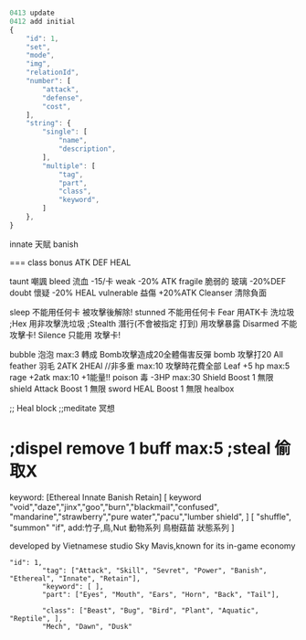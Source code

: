```js

0413 update
0412 add initial
{
    "id": 1,
    "set",
    "mode",
    "img",
    "relationId",
    "number": [
        "attack",
        "defense",
        "cost",
    ],
    "string": {
        "single": [
            "name",
            "description",
        ],
        "multiple": [
            "tag",
            "part",
            "class",
            "keyword",
        ]
    },
}
```

innate 天賦
banish

===
class bonus ATK DEF HEAL

taunt 嘲諷 
bleed 流血 -15/卡
weak  -20% ATK
fragile 脆弱的 玻璃 -20%DEF
doubt 懷疑 -20% HEAL
vulnerable 益傷 +20%ATK 
Cleanser 清除負面

sleep 不能用任何卡 被攻擊後解除!
stunned 不能用任何卡
Fear 用ATK卡 洗垃圾
;Hex 用非攻擊洗垃圾
;Stealth 潛行(不會被指定 打到) 用攻擊暴露
Disarmed 不能 攻擊卡!
Silence  只能用 攻擊卡!


bubble 泡泡 max:3 轉成 Bomb攻擊造成20全體傷害反彈
bomb 攻擊打20 All
feather 羽毛 2ATK 2HEAl //非多重 max:10 攻擊時花費全部
Leaf +5 hp max:5
rage +2atk max:10  +1能量!!
poison 毒 -3HP max:30
Shield Boost 1 無限 shield
Attack Boost 1 無限 sword
HEAL   Boost 1 無限 healbox

;; Heal block
;;meditate 冥想

;dispel remove 1 buff max:5
;steal 偷取X
===

keyword:
[Ethereal Innate Banish Retain]
[
keyword
"void","daze","jinx","goo","burn","blackmail","confused",
"mandarine","strawberry","pure water","pacu","lumber shield",
]
[
"shuffle",
"summon"
"if",
add:竹子,鳥,Nut
動物系列 鳥樹菇苗
狀態系列
]

developed by Vietnamese studio Sky Mavis,known for its in-game economy

    "id": 1,
            "tag": ["Attack", "Skill", "Sevret", "Power", "Banish", "Ethereal", "Innate", "Retain"], 
            "keyword": [ ],
            "part": ["Eyes", "Mouth", "Ears", "Horn", "Back", "Tail"],

            "class": ["Beast", "Bug", "Bird", "Plant", "Aquatic", "Reptile", ],
            "Mech", "Dawn", "Dusk"

            